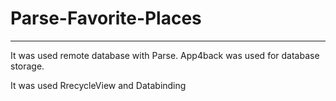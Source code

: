 # Parse-Favorite-Places
--------------------------------

It was used remote database with Parse. App4back was used for database storage.

It was used RrecycleView and Databinding 
